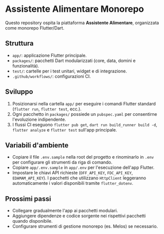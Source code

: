 # Assistente Alimentare Monorepo

Questo repository ospita la piattaforma **Assistente Alimentare**, organizzata come monorepo Flutter/Dart.

## Struttura

- `app/`: applicazione Flutter principale.
- `packages/`: pacchetti Dart modularizzati (core, data, domini e funzionalità).
- `test/`: cartelle per i test unitari, widget e di integrazione.
- `.github/workflows/`: configurazioni CI.

## Sviluppo

1. Posizionarsi nella cartella `app/` per eseguire i comandi Flutter standard (`flutter run`, `flutter test`, ecc.).
2. Ogni pacchetto in `packages/` possiede un `pubspec.yaml` per consentirne l'evoluzione indipendente.
3. I flussi CI eseguono `flutter pub get`, `dart run build_runner build -d`, `flutter analyze` e `flutter test` sull'app principale.

## Variabili d'ambiente

- Copiare il file `.env.sample` nella root del progetto e rinominarlo in `.env` per configurare gli strumenti da riga di comando.
- Copiare `app/.env.sample` in `app/.env` per l'esecuzione dell'app Flutter.
- Impostare le chiavi API richieste (`OFF_API_KEY`, `FDC_API_KEY`, `EDAMAM_API_KEY`). I pacchetti che utilizzano `HttpClient` leggeranno automaticamente i valori disponibili tramite `flutter_dotenv`.

## Prossimi passi

- Collegare gradualmente l'app ai pacchetti modulari.
- Aggiungere dipendenze e codice sorgente nei rispettivi pacchetti quando disponibile.
- Configurare strumenti di gestione monorepo (es. Melos) se necessario.
